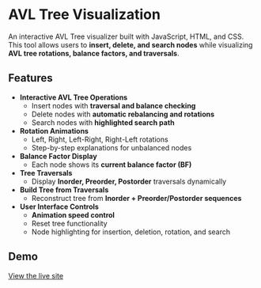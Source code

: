 # AVL Tree Visualization

An interactive AVL Tree visualizer built with JavaScript, HTML, and CSS.  
This tool allows users to **insert, delete, and search nodes** while visualizing **AVL tree rotations, balance factors, and traversals**.
## Features

- **Interactive AVL Tree Operations**
  - Insert nodes with **traversal and balance checking**
  - Delete nodes with **automatic rebalancing and rotations**
  - Search nodes with **highlighted search path**
- **Rotation Animations**
  - Left, Right, Left-Right, Right-Left rotations
  - Step-by-step explanations for unbalanced nodes
- **Balance Factor Display**
  - Each node shows its **current balance factor (BF)**
- **Tree Traversals**
  - Display **Inorder, Preorder, Postorder** traversals dynamically
- **Build Tree from Traversals**
  - Reconstruct tree from **Inorder + Preorder/Postorder sequences**
- **User Interface Controls**
  - **Animation speed control**
  - Reset tree functionality
  - Node highlighting for insertion, deletion, rotation, and search

## Demo

[View the live site](https://shruti-1007.github.io/AVL-Tree-Visualizer/)



